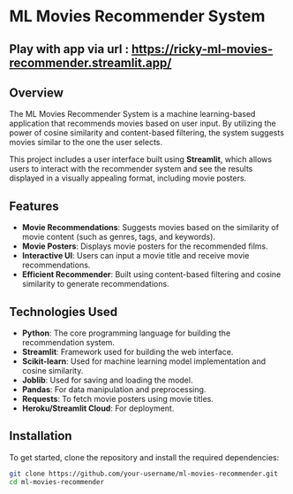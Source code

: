 # ML Movies Recommender System
## Play with app via url : https://ricky-ml-movies-recommender.streamlit.app/

## Overview

The ML Movies Recommender System is a machine learning-based application that recommends movies based on user input. By utilizing the power of cosine similarity and content-based filtering, the system suggests movies similar to the one the user selects.

This project includes a user interface built using **Streamlit**, which allows users to interact with the recommender system and see the results displayed in a visually appealing format, including movie posters.

## Features

- **Movie Recommendations**: Suggests movies based on the similarity of movie content (such as genres, tags, and keywords).
- **Movie Posters**: Displays movie posters for the recommended films.
- **Interactive UI**: Users can input a movie title and receive movie recommendations.
- **Efficient Recommender**: Built using content-based filtering and cosine similarity to generate recommendations.

## Technologies Used

- **Python**: The core programming language for building the recommendation system.
- **Streamlit**: Framework used for building the web interface.
- **Scikit-learn**: Used for machine learning model implementation and cosine similarity.
- **Joblib**: Used for saving and loading the model.
- **Pandas**: For data manipulation and preprocessing.
- **Requests**: To fetch movie posters using movie titles.
- **Heroku/Streamlit Cloud**: For deployment.

## Installation

To get started, clone the repository and install the required dependencies:

```bash
git clone https://github.com/your-username/ml-movies-recommender.git
cd ml-movies-recommender
